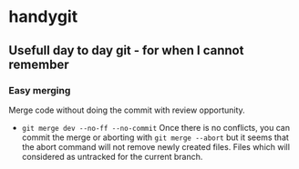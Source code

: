 # handygit
## Usefull day to day git - for when I cannot remember

### Easy merging
Merge code without doing the commit with review opportunity.

* ```git merge dev --no-ff --no-commit```
Once there is no conflicts, you can commit the merge or aborting with ```git merge --abort``` but it seems that the abort command will not remove newly created files. Files which will considered as untracked for the current branch.

